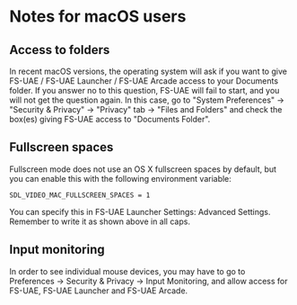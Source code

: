 # Notes for macOS users

## Access to folders

In recent macOS versions, the operating system will ask if you want to give
FS-UAE / FS-UAE Launcher / FS-UAE Arcade access to your Documents folder. If
you answer no to this question, FS-UAE will fail to start, and you will not get
the question again. In this case, go to "System Preferences" -> "Security &
Privacy" -> "Privacy" tab -> "Files and Folders" and check the box(es) giving
FS-UAE access to "Documents Folder".

## Fullscreen spaces

Fullscreen mode does not use an OS X fullscreen spaces by default, but you can
enable this with the following environment variable:

    SDL_VIDEO_MAC_FULLSCREEN_SPACES = 1

You can specify this in FS-UAE Launcher Settings: Advanced Settings. Remember
to write it as shown above in all caps.

## Input monitoring

In order to see individual mouse devices, you may have to go to Preferences ->
Security & Privacy -> Input Monitoring, and allow access for FS-UAE, FS-UAE
Launcher and FS-UAE Arcade.
